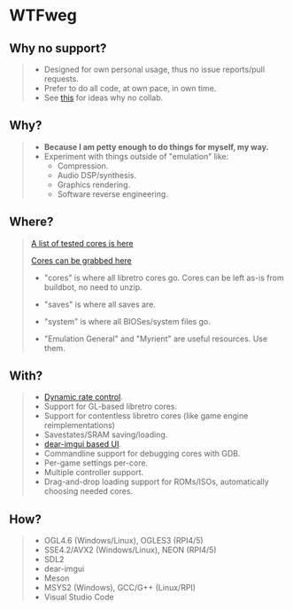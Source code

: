 # WTFweg

## Why no support?

> * Designed for own personal usage, thus no issue reports/pull requests.
> * Prefer to do all code, at own pace, in own time.
> * See [this](https://aarongiles.com/dreamm/docs/v30/#faq-opensource) for ideas why no collab.

## Why?

> * **Because I am petty enough to do things for myself, my way.**
> * Experiment with things outside of "emulation" like:
>   - Compression.
>   - Audio DSP/synthesis.
>   - Graphics rendering.
>   - Software reverse engineering.

## Where?

> [A list of tested cores is here](https://raw.githubusercontent.com/mudl0rd/WTFweg/master/cores.txt)
>
> [Cores can be grabbed here](http://buildbot.libretro.com/nightly/windows/x86_64/latest/)
> * "cores" is where all libretro cores go. Cores can be left as-is from buildbot, no need to unzip.
> * "saves" is where all saves are.
> * "system" is where all BIOSes/system files go.
> 
> * "Emulation General" and "Myrient" are useful resources. Use them.

## With?

> * [Dynamic rate control](https://docs.libretro.com/development/cores/dynamic-rate-control/).
> * Support for GL-based libretro cores.
> * Support for contentless libretro cores (like game engine reimplementations)
> * Savestates/SRAM saving/loading.
> * [dear-imgui based UI](https://github.com/ocornut/imgui).
> * Commandline support for debugging cores with GDB.
> * Per-game settings per-core.
> * Multiple controller support.
> * Drag-and-drop loading support for ROMs/ISOs, automatically choosing needed cores.

## How?

> * OGL4.6 (Windows/Linux), OGLES3 (RPI4/5)
> * SSE4.2/AVX2 (Windows/Linux), NEON (RPI4/5)
> * SDL2
> * dear-imgui
> * Meson
> * MSYS2 (Windows), GCC/G++ (Linux/RPI)
> * Visual Studio Code
